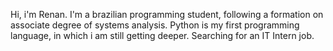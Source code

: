 Hi, i'm Renan. I'm a brazilian programming student, following a formation on associate degree of systems analysis.
Python is my first programming language, in which i am still getting deeper.
Searching for an IT Intern job.

